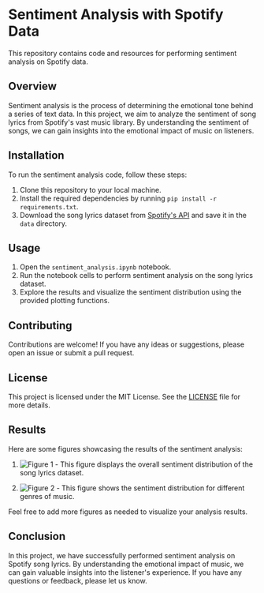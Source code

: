 # Sentiment Analysis with Spotify Data

This repository contains code and resources for performing sentiment analysis on Spotify data. 

## Overview

Sentiment analysis is the process of determining the emotional tone behind a series of text data. In this project, we aim to analyze the sentiment of song lyrics from Spotify's vast music library. By understanding the sentiment of songs, we can gain insights into the emotional impact of music on listeners.

## Installation

To run the sentiment analysis code, follow these steps:

1. Clone this repository to your local machine.
2. Install the required dependencies by running `pip install -r requirements.txt`.
3. Download the song lyrics dataset from [Spotify's API](https://developer.spotify.com/documentation/web-api/) and save it in the `data` directory.

## Usage

1. Open the `sentiment_analysis.ipynb` notebook.
2. Run the notebook cells to perform sentiment analysis on the song lyrics dataset.
3. Explore the results and visualize the sentiment distribution using the provided plotting functions.

## Contributing

Contributions are welcome! If you have any ideas or suggestions, please open an issue or submit a pull request.

## License

This project is licensed under the MIT License. See the [LICENSE](LICENSE) file for more details.
## Results

Here are some figures showcasing the results of the sentiment analysis:

1. ![Figure 1](path/to/figure1.png) - This figure displays the overall sentiment distribution of the song lyrics dataset.

2. ![Figure 2](path/to/figure2.png) - This figure shows the sentiment distribution for different genres of music.

Feel free to add more figures as needed to visualize your analysis results.

## Conclusion

In this project, we have successfully performed sentiment analysis on Spotify song lyrics. By understanding the emotional impact of music, we can gain valuable insights into the listener's experience. If you have any questions or feedback, please let us know.
